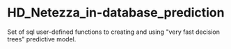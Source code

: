 # HD_Netezza_in-database_prediction
Set of sql user-defined functions to creating and using "very fast decision trees" predictive model.
